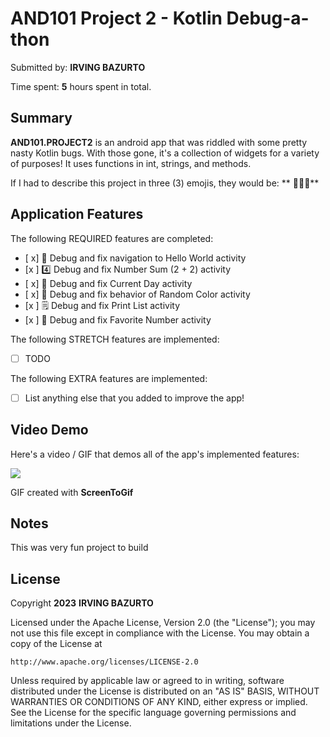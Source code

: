 
# AND101 Project 2 - Kotlin Debug-a-thon

Submitted by: **IRVING BAZURTO**

Time spent: **5** hours spent in total.

## Summary

**AND101.PROJECT2** is an android app that was riddled with some pretty nasty Kotlin bugs.  With those gone, it's a collection of widgets for a variety of purposes!  It uses functions in int, strings, and methods. 

If I had to describe this project in three (3) emojis, they would be: ** 📱🔵🎨**

## Application Features


The following REQUIRED features are completed:

- [ x] 👋 Debug and fix navigation to Hello World activity
- [x ] 4️⃣ Debug and fix Number Sum (2 + 2) activity
- [ x] 📅 Debug and fix Current Day activity 
- [ x] 🌈 Debug and fix behavior of Random Color activity
- [x ] 🗒️ Debug and fix Print List activity
- [x ] 💯 Debug and fix Favorite Number activity

The following STRETCH features are implemented:

- [ ] TODO

The following EXTRA features are implemented:

- [ ] List anything else that you added to improve the app!

## Video Demo

Here's a video / GIF that demos all of the app's implemented features:

<img src= https://imgur.com/gallery/e1DEhK6  />

GIF created with **ScreenToGif**

<!-- Recommended tools:
- [Kap](https://getkap.co/) for macOS
- [ScreenToGif](https://www.screentogif.com/) for Windows
- [peek](https://github.com/phw/peek) for Linux. -->

## Notes

This was very fun project to build

## License

Copyright **2023** **IRVING BAZURTO**

Licensed under the Apache License, Version 2.0 (the "License");
you may not use this file except in compliance with the License.
You may obtain a copy of the License at

    http://www.apache.org/licenses/LICENSE-2.0

Unless required by applicable law or agreed to in writing, software
distributed under the License is distributed on an "AS IS" BASIS,
WITHOUT WARRANTIES OR CONDITIONS OF ANY KIND, either express or implied.
See the License for the specific language governing permissions and
limitations under the License.
